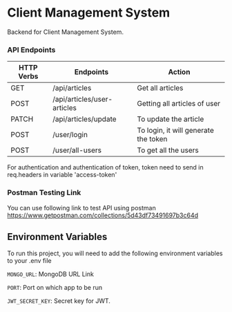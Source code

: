
# Client Management System

Backend for Client Management System.
### API Endpoints
| HTTP Verbs | Endpoints | Action |
| --- | --- | --- |
| GET | /api/articles| Get all articles |
| POST | /api/articles/user-articles | Getting all articles of user |
| PATCH | /api/articles/update | To update the article |
| POST | /user/login | To login, it will generate the token |
| POST | /user/all-users | To get all the users |


For authentication and authentication of token, token need to send in req.headers in variable 'access-token'

### Postman Testing Link
You can use following link to test API using postman
https://www.getpostman.com/collections/5d43df73491697b3c64d

## Environment Variables

To run this project, you will need to add the following environment variables to your .env file

`MONGO_URL`: MongoDB URL Link

`PORT`: Port on which app to be run

`JWT_SECRET_KEY`: Secret key for JWT.